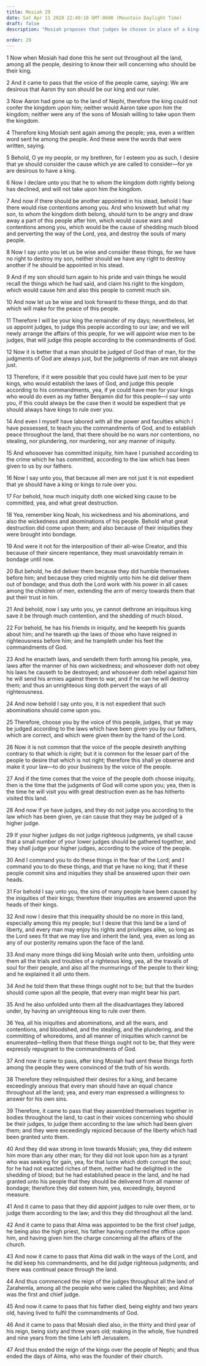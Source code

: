 ```yaml
---
title: Mosiah 29
date: Sat Apr 11 2020 22:49:10 GMT-0600 (Mountain Daylight Time)
draft: false
description: "Mosiah proposes that judges be chosen in place of a king—Unrighteous kings lead their people into sin—Alma the younger is chosen chief judge by the voice of the people—He is also the high priest over the Church—Alma the elder and Mosiah die. About 92–91 B.C."

order: 29
---
```

    
1 Now when Mosiah had done this he sent out throughout all the land, among all the people, desiring to know their will concerning who should be their king.

2 And it came to pass that the voice of the people came, saying: We are desirous that Aaron thy son should be our king and our ruler.

3 Now Aaron had gone up to the land of Nephi, therefore the king could not confer the kingdom upon him; neither would Aaron take upon him the kingdom; neither were any of the sons of Mosiah willing to take upon them the kingdom.

4 Therefore king Mosiah sent again among the people; yea, even a written word sent he among the people. And these were the words that were written, saying.

5 Behold, O ye my people, or my brethren, for I esteem you as such, I desire that ye should consider the cause which ye are called to consider—for ye are desirous to have a king.

6 Now I declare unto you that he to whom the kingdom doth rightly belong has declined, and will not take upon him the kingdom.

7 And now if there should be another appointed in his stead, behold I fear there would rise contentions among you. And who knoweth but what my son, to whom the kingdom doth belong, should turn to be angry and draw away a part of this people after him, which would cause wars and contentions among you, which would be the cause of shedding much blood and perverting the way of the Lord, yea, and destroy the souls of many people.

8 Now I say unto you let us be wise and consider these things, for we have no right to destroy my son, neither should we have any right to destroy another if he should be appointed in his stead.

9 And if my son should turn again to his pride and vain things he would recall the things which he had said, and claim his right to the kingdom, which would cause him and also this people to commit much sin.

10 And now let us be wise and look forward to these things, and do that which will make for the peace of this people.

11 Therefore I will be your king the remainder of my days; nevertheless, let us appoint judges, to judge this people according to our law; and we will newly arrange the affairs of this people, for we will appoint wise men to be judges, that will judge this people according to the commandments of God.

12 Now it is better that a man should be judged of God than of man, for the judgments of God are always just, but the judgments of man are not always just.

13 Therefore, if it were possible that you could have just men to be your kings, who would establish the laws of God, and judge this people according to his commandments, yea, if ye could have men for your kings who would do even as my father Benjamin did for this people—I say unto you, if this could always be the case then it would be expedient that ye should always have kings to rule over you.

14 And even I myself have labored with all the power and faculties which I have possessed, to teach you the commandments of God, and to establish peace throughout the land, that there should be no wars nor contentions, no stealing, nor plundering, nor murdering, nor any manner of iniquity.

15 And whosoever has committed iniquity, him have I punished according to the crime which he has committed, according to the law which has been given to us by our fathers.

16 Now I say unto you, that because all men are not just it is not expedient that ye should have a king or kings to rule over you.

17 For behold, how much iniquity doth one wicked king cause to be committed, yea, and what great destruction.

18 Yea, remember king Noah, his wickedness and his abominations, and also the wickedness and abominations of his people. Behold what great destruction did come upon them; and also because of their iniquities they were brought into bondage.

19 And were it not for the interposition of their all-wise Creator, and this because of their sincere repentance, they must unavoidably remain in bondage until now.

20 But behold, he did deliver them because they did humble themselves before him; and because they cried mightily unto him he did deliver them out of bondage; and thus doth the Lord work with his power in all cases among the children of men, extending the arm of mercy towards them that put their trust in him.

21 And behold, now I say unto you, ye cannot dethrone an iniquitous king save it be through much contention, and the shedding of much blood.

22 For behold, he has his friends in iniquity, and he keepeth his guards about him; and he teareth up the laws of those who have reigned in righteousness before him; and he trampleth under his feet the commandments of God.

23 And he enacteth laws, and sendeth them forth among his people, yea, laws after the manner of his own wickedness; and whosoever doth not obey his laws he causeth to be destroyed; and whosoever doth rebel against him he will send his armies against them to war, and if he can he will destroy them; and thus an unrighteous king doth pervert the ways of all righteousness.

24 And now behold I say unto you, it is not expedient that such abominations should come upon you.

25 Therefore, choose you by the voice of this people, judges, that ye may be judged according to the laws which have been given you by our fathers, which are correct, and which were given them by the hand of the Lord.

26 Now it is not common that the voice of the people desireth anything contrary to that which is right; but it is common for the lesser part of the people to desire that which is not right; therefore this shall ye observe and make it your law—to do your business by the voice of the people.

27 And if the time comes that the voice of the people doth choose iniquity, then is the time that the judgments of God will come upon you; yea, then is the time he will visit you with great destruction even as he has hitherto visited this land.

28 And now if ye have judges, and they do not judge you according to the law which has been given, ye can cause that they may be judged of a higher judge.

29 If your higher judges do not judge righteous judgments, ye shall cause that a small number of your lower judges should be gathered together, and they shall judge your higher judges, according to the voice of the people.

30 And I command you to do these things in the fear of the Lord; and I command you to do these things, and that ye have no king; that if these people commit sins and iniquities they shall be answered upon their own heads.

31 For behold I say unto you, the sins of many people have been caused by the iniquities of their kings; therefore their iniquities are answered upon the heads of their kings.

32 And now I desire that this inequality should be no more in this land, especially among this my people; but I desire that this land be a land of liberty, and every man may enjoy his rights and privileges alike, so long as the Lord sees fit that we may live and inherit the land, yea, even as long as any of our posterity remains upon the face of the land.

33 And many more things did king Mosiah write unto them, unfolding unto them all the trials and troubles of a righteous king, yea, all the travails of soul for their people, and also all the murmurings of the people to their king; and he explained it all unto them.

34 And he told them that these things ought not to be; but that the burden should come upon all the people, that every man might bear his part.

35 And he also unfolded unto them all the disadvantages they labored under, by having an unrighteous king to rule over them.

36 Yea, all his iniquities and abominations, and all the wars, and contentions, and bloodshed, and the stealing, and the plundering, and the committing of whoredoms, and all manner of iniquities which cannot be enumerated—telling them that these things ought not to be, that they were expressly repugnant to the commandments of God.

37 And now it came to pass, after king Mosiah had sent these things forth among the people they were convinced of the truth of his words.

38 Therefore they relinquished their desires for a king, and became exceedingly anxious that every man should have an equal chance throughout all the land; yea, and every man expressed a willingness to answer for his own sins.

39 Therefore, it came to pass that they assembled themselves together in bodies throughout the land, to cast in their voices concerning who should be their judges, to judge them according to the law which had been given them; and they were exceedingly rejoiced because of the liberty which had been granted unto them.

40 And they did wax strong in love towards Mosiah; yea, they did esteem him more than any other man; for they did not look upon him as a tyrant who was seeking for gain, yea, for that lucre which doth corrupt the soul; for he had not exacted riches of them, neither had he delighted in the shedding of blood; but he had established peace in the land, and he had granted unto his people that they should be delivered from all manner of bondage; therefore they did esteem him, yea, exceedingly, beyond measure.

41 And it came to pass that they did appoint judges to rule over them, or to judge them according to the law; and this they did throughout all the land.

42 And it came to pass that Alma was appointed to be the first chief judge, he being also the high priest, his father having conferred the office upon him, and having given him the charge concerning all the affairs of the church.

43 And now it came to pass that Alma did walk in the ways of the Lord, and he did keep his commandments, and he did judge righteous judgments; and there was continual peace through the land.

44 And thus commenced the reign of the judges throughout all the land of Zarahemla, among all the people who were called the Nephites; and Alma was the first and chief judge.

45 And now it came to pass that his father died, being eighty and two years old, having lived to fulfil the commandments of God.

46 And it came to pass that Mosiah died also, in the thirty and third year of his reign, being sixty and three years old; making in the whole, five hundred and nine years from the time Lehi left Jerusalem.

47 And thus ended the reign of the kings over the people of Nephi; and thus ended the days of Alma, who was the founder of their church.

